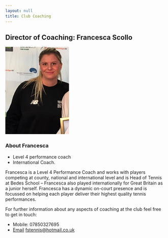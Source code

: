```yaml
---
layout: null
title: Club Coaching
---
```


## Director of Coaching: Francesca Scollo

<img src="./images/france.jpg" alt="france image" style="width:200px;"/>

### About Francesca

- Level 4 performance coach
- International Coach.

Francesca is a Level 4 Performance Coach and works with players competing at county, national and international level and is Head of Tennis at Bedes School – Francesca also played internationally for Great Britain as a junior herself. Francesca has a dynamic on-court presence and is focussed on helping each player deliver their highest quality tennis performances.

For further information about any aspects of coaching at the club feel free to get in touch:

- Mobile: 07850327695
- [Email](mailto:fstennis@hotmail.co.uk) fstennis@hotmail.co.uk
